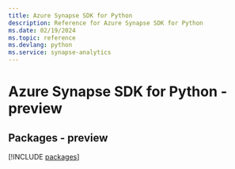 ```yaml
---
title: Azure Synapse SDK for Python
description: Reference for Azure Synapse SDK for Python
ms.date: 02/19/2024
ms.topic: reference
ms.devlang: python
ms.service: synapse-analytics
---
```

# Azure Synapse SDK for Python - preview
## Packages - preview
[!INCLUDE [packages](synapse-index.md)]